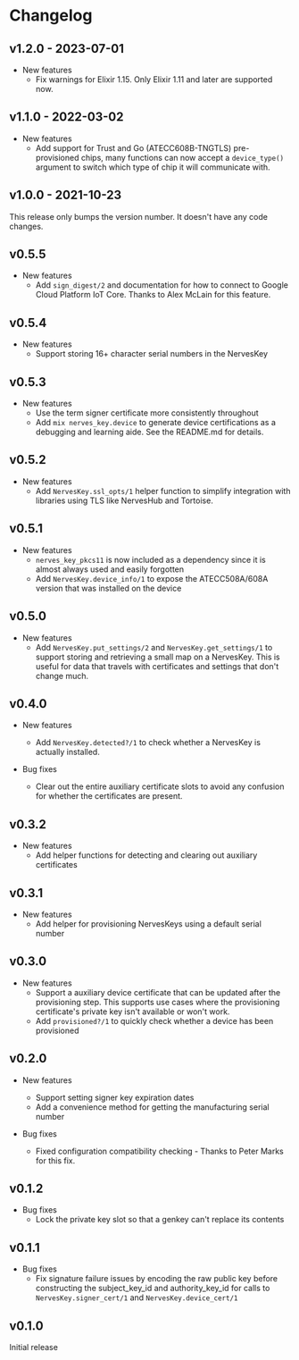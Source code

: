 # Changelog

## v1.2.0 - 2023-07-01

* New features
  * Fix warnings for Elixir 1.15. Only Elixir 1.11 and later are supported now.

## v1.1.0 - 2022-03-02

* New features
  * Add support for Trust and Go (ATECC608B-TNGTLS) pre-provisioned chips, many functions can now
    accept a `device_type()` argument to switch which type of chip it will communicate with.

## v1.0.0 - 2021-10-23

This release only bumps the version number. It doesn't have any code changes.

## v0.5.5

* New features
  * Add `sign_digest/2` and documentation for how to connect to Google Cloud
    Platform IoT Core. Thanks to Alex McLain for this feature.

## v0.5.4

* New features
  * Support storing 16+ character serial numbers in the NervesKey

## v0.5.3

* New features
  * Use the term signer certificate more consistently throughout
  * Add `mix nerves_key.device` to generate device certifications as a debugging
    and learning aide. See the README.md for details.

## v0.5.2

* New features
  * Add `NervesKey.ssl_opts/1` helper function to simplify integration with
    libraries using TLS like NervesHub and Tortoise.

## v0.5.1

* New features
  * `nerves_key_pkcs11` is now included as a dependency since it is almost
    always used and easily forgotten
  * Add `NervesKey.device_info/1` to expose the ATECC508A/608A version that was
    installed on the device

## v0.5.0

* New features
  * Add `NervesKey.put_settings/2` and `NervesKey.get_settings/1` to support
    storing and retrieving a small map on a NervesKey. This is useful for data
    that travels with certificates and settings that don't change much.

## v0.4.0

* New features
  * Add `NervesKey.detected?/1` to check whether a NervesKey is actually
    installed.

* Bug fixes
  * Clear out the entire auxiliary certificate slots to avoid any confusion for
    whether the certificates are present.

## v0.3.2

* New features
  * Add helper functions for detecting and clearing out auxiliary certificates

## v0.3.1

* New features
  * Add helper for provisioning NervesKeys using a default serial number

## v0.3.0

* New features
  * Support a auxiliary device certificate that can be updated after the
    provisioning step. This supports use cases where the provisioning
    certificate's private key isn't available or won't work.
  * Add `provisioned?/1` to quickly check whether a device has been provisioned

## v0.2.0

* New features
  * Support setting signer key expiration dates
  * Add a convenience method for getting the manufacturing serial number

* Bug fixes
  * Fixed configuration compatibility checking - Thanks to Peter Marks for this
    fix.

## v0.1.2

* Bug fixes
  * Lock the private key slot so that a genkey can't replace its contents

## v0.1.1

* Bug fixes
  * Fix signature failure issues by encoding the raw public key before constructing
    the subject_key_id and authority_key_id for calls to `NervesKey.signer_cert/1`
    and `NervesKey.device_cert/1`

## v0.1.0

Initial release
